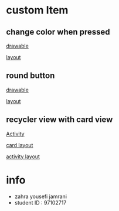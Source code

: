# custom Item
  ## change color when pressed
  [drawable](https://github.com/sharif-dev/custom_buttons/blob/master/app/src/main/res/drawable/button_custom.xml)
  
  [layout](https://github.com/sharif-dev/custom_buttons/blob/master/app/src/main/res/layout/activity_login.xml)

  ## round button
  [drawable](https://github.com/sharif-dev/custom_buttons/blob/master/app/src/main/res/drawable/round_button_accent.xml)
  
  [layout](https://github.com/sharif-dev/custom_buttons/blob/master/app/src/main/res/layout/activity_main.xml)
  
  ## recycler view with card view
  [Activity](https://github.com/sharif-dev/custom_buttons/blob/master/app/src/main/java/edu/sharif/yousefi/first_app/home/HomeActivity.java)
  
  [card layout](https://github.com/sharif-dev/custom_buttons/blob/master/app/src/main/res/layout/home_card.xml)
  
  [activity layout](https://github.com/sharif-dev/custom_buttons/blob/master/app/src/main/res/layout/activity_home.xml)
  
# info
- zahra yousefi jamrani
- student ID : 97102717
